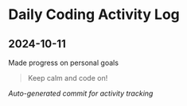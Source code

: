 # Daily Coding Activity Log

## 2024-10-11

Made progress on personal goals

> Keep calm and code on!

*Auto-generated commit for activity tracking*
